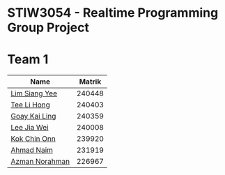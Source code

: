 
# STIW3054 - Realtime Programming Group Project

# Team 1

| Name    | Matrik        |
| ------------- | -------------    |
| [Lim Siang Yee](https://github.com/syeel) | 240448 |
| [Tee Li Hong](https://github.com/TEELIHONG) | 240403 |
| [Goay Kai Ling](https://github.com/goaykailing) | 240359 |
| [Lee Jia Wei](https://github.com/leejiawei95)| 240008 | 
| [Kok Chin Onn](https://github.com/chinonn) | 239920 |
| [Ahmad Naim](https://github.com/naimsaleh) | 231919 |
| [Azman Norahman](https://github.com/azman94) | 226967 |

